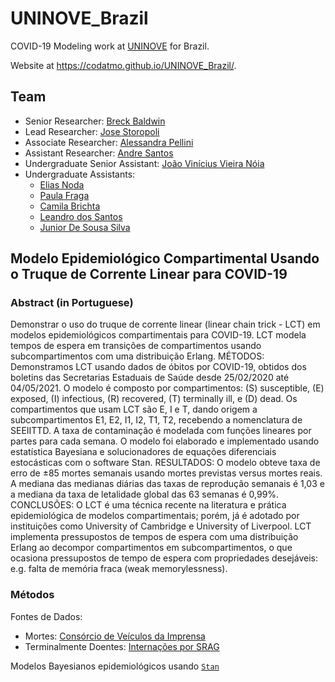 # UNINOVE_Brazil

COVID-19 Modeling work at [UNINOVE](https://www.uninove.br) for Brazil.

Website at https://codatmo.github.io/UNINOVE_Brazil/.

## Team

* Senior Researcher: [Breck Baldwin](https://github.com/breckbaldwin)
* Lead Researcher: [Jose Storopoli](https://github.com/storopoli)
* Associate Researcher:  [Alessandra Pellini](https://github.com/acgpellini)
* Assistant Researcher: [Andre Santos](https://github.com/andrelmfsantos)
* Undergraduate Senior Assistant: [João Vinícius Vieira Nóia](https://github.com/vinivieiran)
* Undergraduate Assistants:
  * [Elias Noda](https://github.com/Elias-Noda)
  * [Paula Fraga](https://github.com/Paula-Fraga)
  * [Camila Brichta](https://github.com/camibrichta)
  * [Leandro dos Santos](https://github.com/leandrors91)
  * [Junior De Sousa Silva](https://github.com/juniorghostinthewires)

## Modelo Epidemiológico Compartimental Usando o Truque de Corrente Linear para COVID-19

### Abstract (in Portuguese)

Demonstrar o uso do truque de corrente linear (linear chain trick - LCT) em modelos epidemiológicos compartimentais para COVID-19. LCT modela tempos de espera em transições de compartimentos usando subcompartimentos com uma distribuição Erlang. MÉTODOS: Demonstramos LCT usando dados de óbitos por COVID-19, obtidos dos boletins das Secretarias Estaduais de Saúde desde 25/02/2020 até 04/05/2021. O modelo é composto por compartimentos: (S) susceptible, (E) exposed, (I) infectious, (R) recovered, (T) terminally ill, e (D) dead. Os compartimentos que usam LCT são E, I e T, dando origem a subcompartimentos E1, E2, I1, I2, T1, T2, recebendo a nomenclatura de SEEIITTD. A taxa de contaminação é modelada com funções lineares por partes para cada semana. O modelo foi elaborado e implementado usando estatística Bayesiana e solucionadores de equações diferenciais estocásticas com o software Stan. RESULTADOS: O modelo obteve taxa de erro de ±85 mortes semanais usando mortes previstas versus mortes reais. A mediana das medianas diárias das taxas de reprodução semanais é 1,03 e a mediana da taxa de letalidade global das 63 semanas é 0,99%. CONCLUSÕES: O LCT é uma técnica recente na literatura e prática epidemiológica de modelos compartimentais; porém, já é adotado por instituições como University of Cambridge e University of Liverpool. LCT implementa pressupostos de tempos de espera com uma distribuição Erlang ao decompor compartimentos em subcompartimentos, o que ocasiona pressupostos de tempo de espera com propriedades desejáveis: e.g. falta de memória fraca (weak memorylessness).

### Métodos

Fontes de Dados:
* Mortes: [Consórcio de Veículos da Imprensa](https://brasil.io/dataset/covid19/caso_full/)
* Terminalmente Doentes: [Internações por SRAG](https://opendatasus.saude.gov.br/dataset/bd-srag-2020)

Modelos Bayesianos epidemiológicos usando [`Stan`](https://mc-stan.org)
